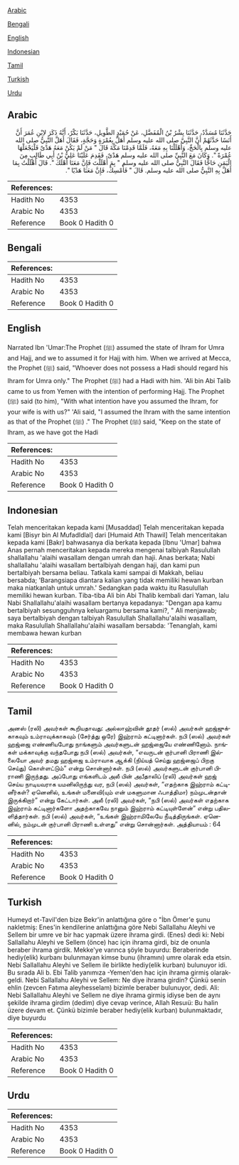 [Arabic](#arabic)

[Bengali](#bengali)

[English](#english)

[Indonesian](#indonesian)

[Tamil](#tamil)

[Turkish](#turkish)

[Urdu](#urdu)

## Arabic


<div dir="rtl" lang="ar" style={{fontSize:'larger',backgroundColor:'#f8f9fa',padding:20}}>
حَدَّثَنَا مُسَدَّدٌ، حَدَّثَنَا بِشْرُ بْنُ الْمُفَضَّلِ، عَنْ حُمَيْدٍ الطَّوِيلِ، حَدَّثَنَا بَكْرٌ، أَنَّهُ ذَكَرَ لاِبْنِ عُمَرَ أَنَّ أَنَسًا حَدَّثَهُمْ أَنَّ النَّبِيَّ صلى الله عليه وسلم أَهَلَّ بِعُمْرَةٍ وَحَجَّةٍ، فَقَالَ أَهَلَّ النَّبِيُّ صلى الله عليه وسلم بِالْحَجِّ، وَأَهْلَلْنَا بِهِ مَعَهُ، فَلَمَّا قَدِمْنَا مَكَّةَ قَالَ ‏"‏ مَنْ لَمْ يَكُنْ مَعَهُ هَدْىٌ فَلْيَجْعَلْهَا عُمْرَةً ‏"‏‏.‏ وَكَانَ مَعَ النَّبِيِّ صلى الله عليه وسلم هَدْىٌ، فَقَدِمَ عَلَيْنَا عَلِيُّ بْنُ أَبِي طَالِبٍ مِنَ الْيَمَنِ حَاجًّا فَقَالَ النَّبِيُّ صلى الله عليه وسلم ‏"‏ بِمَ أَهْلَلْتَ فَإِنَّ مَعَنَا أَهْلَكَ ‏"‏‏.‏ قَالَ أَهْلَلْتُ بِمَا أَهَلَّ بِهِ النَّبِيُّ صلى الله عليه وسلم‏.‏ قَالَ ‏"‏ فَأَمْسِكْ، فَإِنَّ مَعَنَا هَدْيًا ‏"‏‏.‏
</div>
<div style={{backgroundColor:'#f8f9fa',padding:20, marginBottom: 10}}><table> <thead> <tr> <th>References:</th> <th></th> </tr> </thead> <tbody><tr><td>Hadith No</td><td>4353</td></tr><tr><td>Arabic No</td><td>4353</td></tr><tr><td>Reference</td><td>Book 0 Hadith 0</td></tr></tbody></table></div>

## Bengali


<div dir="ltr" lang="bn" style={{fontSize:'larger',backgroundColor:'#f8f9fa',padding:20}}>

</div>
<div style={{backgroundColor:'#f8f9fa',padding:20, marginBottom: 10}}><table> <thead> <tr> <th>References:</th> <th></th> </tr> </thead> <tbody><tr><td>Hadith No</td><td>4353</td></tr><tr><td>Arabic No</td><td>4353</td></tr><tr><td>Reference</td><td>Book 0 Hadith 0</td></tr></tbody></table></div>

## English


<div dir="ltr" lang="en" style={{fontSize:'larger',backgroundColor:'#f8f9fa',padding:20}}>
Narrated Ibn 'Umar:The Prophet (ﷺ) assumed the state of Ihram for Umra and Hajj, and we to assumed it for Hajj with him. When we arrived at Mecca, the Prophet (ﷺ) said, "Whoever does not possess a Hadi should regard his Ihram for Umra only." The Prophet (ﷺ) had a Hadi with him. 'Ali bin Abi Talib came to us from Yemen with the intention of performing Hajj. The Prophet (ﷺ) said (to him), "With what intention have you assumed the Ihram, for your wife is with us?" 'Ali said, "I assumed the lhram with the same intention as that of the Prophet (ﷺ) ." The Prophet (ﷺ) said, "Keep on the state of lhram, as we have got the Hadi
</div>
<div style={{backgroundColor:'#f8f9fa',padding:20, marginBottom: 10}}><table> <thead> <tr> <th>References:</th> <th></th> </tr> </thead> <tbody><tr><td>Hadith No</td><td>4353</td></tr><tr><td>Arabic No</td><td>4353</td></tr><tr><td>Reference</td><td>Book 0 Hadith 0</td></tr></tbody></table></div>

## Indonesian


<div dir="ltr" lang="id" style={{fontSize:'larger',backgroundColor:'#f8f9fa',padding:20}}>
Telah menceritakan kepada kami [Musaddad] Telah menceritakan kepada kami [Bisyr bin Al Mufadldlal] dari [Humaid Ath Thawil] Telah menceritakan kepada kami [Bakr] bahwasanya dia berkata kepada [Ibnu 'Umar] bahwa Anas pernah menceritakan kepada mereka mengenai talbiyah Rasulullah shallallahu 'alaihi wasallam dengan umrah dan haji. Anas berkata; Nabi shallallahu 'alaihi wasallam bertalbiyah dengan haji, dan kami pun bertalbiyah bersama beliau. Tatkala kami sampai di Makkah, beliau bersabda; 'Barangsiapa diantara kalian yang tidak memiliki hewan kurban maka niatkanlah untuk umrah.' Sedangkan pada waktu itu Rasulullah memiliki hewan kurban. Tiba-tiba Ali bin Abi Thalib kembali dari Yaman, lalu Nabi Shallallahu'alaihi wasallam bertanya kepadanya: "Dengan apa kamu bertalbiyah sesungguhnya keluargamu bersama kami?, " Ali menjawab; saya bertalbiyah dengan talbiyah Rasulullah Shallallahu'alaihi wasallam, maka Rasulullah Shallallahu'alaihi wasallam bersabda: 'Tenanglah, kami membawa hewan kurban
</div>
<div style={{backgroundColor:'#f8f9fa',padding:20, marginBottom: 10}}><table> <thead> <tr> <th>References:</th> <th></th> </tr> </thead> <tbody><tr><td>Hadith No</td><td>4353</td></tr><tr><td>Arabic No</td><td>4353</td></tr><tr><td>Reference</td><td>Book 0 Hadith 0</td></tr></tbody></table></div>

## Tamil


<div dir="ltr" lang="ta" style={{fontSize:'larger',backgroundColor:'#f8f9fa',padding:20}}>
அனஸ் (ரலி) அவர்கள் கூறியதாவது: அல்லாஹ்வின் தூதர் (ஸல்) அவர்கள் ஹஜ்ஜுக்காகவும் உம்ராவுக்காகவும் (சேர்த்து ஒரே) இஹ்ராம் கட்டினார்கள். நபி (ஸல்) அவர்கள் ஹஜ்ஜை எண்ணியபோது நாங்களும் அவர்களுடன் ஹஜ்ஜையே எண்ணினோம். நாங்கள் மக்காவுக்கு வந்தபோது நபி (ஸல்) அவர்கள், “எவருடன் குர்பானி பிராணி இல்லையோ அவர் தமது ஹஜ்ஜை உம்ராவாக ஆக்கி (நிய்யத் செய்து ஹஜ்ஜைப் பிறகு செய்து) கொள்ளட்டும்” என்று சொன்னார்கள். நபி (ஸல்) அவர்களுடன் குர்பானி பிராணி இருந்தது. அப்போது எங்களிடம் அலீ பின் அபீதாலிப் (ரலி) அவர்கள் ஹஜ் செய்ய நாடியவராக யமனிலிருந்து வர, நபி (ஸல்) அவர்கள், “எதற்காக இஹ்ராம் கட்டினீர்கள்? ஏனெனில், உங்கள் மனைவி(யும் என் மகளுமான ஃபாத்திமா) நம்முடன்தான் இருக்கிறார்” என்று கேட்டார்கள். அலீ (ரலி) அவர்கள், “நபி (ஸல்) அவர்கள் எதற்காக இஹ்ராம் கட்டினார்களோ அதற்காகவே நானும் இஹ்ராம் கட்டியுள்ளேன்” என்று பதிலளித்தார்கள். நபி (ஸல்) அவர்கள், “உங்கள் இஹ்ராமிலேயே நீடித்திருங்கள். ஏனெனில், நம்முடன் குர்பானி பிராணி உள்ளது” என்று சொன்னார்கள். அத்தியாயம் : 64
</div>
<div style={{backgroundColor:'#f8f9fa',padding:20, marginBottom: 10}}><table> <thead> <tr> <th>References:</th> <th></th> </tr> </thead> <tbody><tr><td>Hadith No</td><td>4353</td></tr><tr><td>Arabic No</td><td>4353</td></tr><tr><td>Reference</td><td>Book 0 Hadith 0</td></tr></tbody></table></div>

## Turkish


<div dir="ltr" lang="tr" style={{fontSize:'larger',backgroundColor:'#f8f9fa',padding:20}}>
Humeyd et-Tavil'den bize Bekr'in anlattığına göre o "İbn Ömer'e şunu nakletmiş: Enes'in kendilerine anlattığına göre Nebi Sallallahu Aleyhi ve Sellem bir umre ve bir hac yapmak üzere ihrama girdi. (Enes) dedi ki: Nebi Sallallahu Aleyhi ve Sellem (önce) hac için ihrama girdi, biz de onunla beraber ihrama girdik. Mekke'ye varınca şöyle buyurdu: Beraberinde hediy(elik) kurbanı bulunmayan kimse bunu (ihramını) umre olarak eda etsin. Nebi Sallallahu Aleyhi ve Sellem ile birlikte hediy(elik kurban) bulunuyor idi. Bu sırada Ali b. Ebi Talib yanımıza -Yemen'den hac için ihrama girmiş olarak- geldi. Nebi Sallallahu Aleyhi ve Sellem: Ne diye ihrama girdin? Çünkü senin ehlin (zevcen Fatıma aleyhesselam) bizimle beraber bulunuyor, dedi. Ali: Nebi Sallallahu Aleyhi ve Sellem ne diye ihrama girmiş idiyse ben de aynı şekilde ihrama girdim (dedim) diye cevap verince, Allah Resuıü: Bu halin üzere devam et. Çünkü bizimle beraber hediy(elik kurban) bulunmaktadır, diye buyurdu
</div>
<div style={{backgroundColor:'#f8f9fa',padding:20, marginBottom: 10}}><table> <thead> <tr> <th>References:</th> <th></th> </tr> </thead> <tbody><tr><td>Hadith No</td><td>4353</td></tr><tr><td>Arabic No</td><td>4353</td></tr><tr><td>Reference</td><td>Book 0 Hadith 0</td></tr></tbody></table></div>

## Urdu


<div dir="rtl" lang="ur" style={{fontSize:'larger',backgroundColor:'#f8f9fa',padding:20}}>

</div>
<div style={{backgroundColor:'#f8f9fa',padding:20, marginBottom: 10}}><table> <thead> <tr> <th>References:</th> <th></th> </tr> </thead> <tbody><tr><td>Hadith No</td><td>4353</td></tr><tr><td>Arabic No</td><td>4353</td></tr><tr><td>Reference</td><td>Book 0 Hadith 0</td></tr></tbody></table></div>